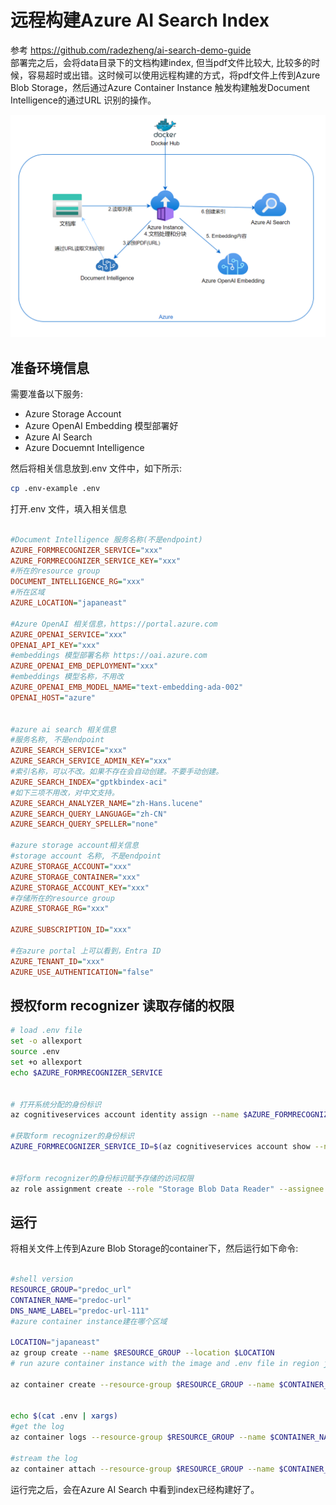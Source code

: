# 远程构建Azure AI Search Index

参考 https://github.com/radezheng/ai-search-demo-guide
<br/>
部署完之后，会将data目录下的文档构建index, 但当pdf文件比较大, 比较多的时候，容易超时或出错。这时候可以使用远程构建的方式，将pdf文件上传到Azure Blob Storage，然后通过Azure Container Instance 触发构建触发Document Intelligence的通过URL 识别的操作。

![arc](./img/arc.png)

## 准备环境信息
需要准备以下服务:
- Azure Storage Account
- Azure OpenAI Embedding 模型部署好
- Azure AI Search
- Azure Docuemnt Intelligence 

然后将相关信息放到.env 文件中，如下所示:
```bash
cp .env-example .env
```
打开.env 文件，填入相关信息
```ini

#Document Intelligence 服务名称(不是endpoint)
AZURE_FORMRECOGNIZER_SERVICE="xxx"
AZURE_FORMRECOGNIZER_SERVICE_KEY="xxx"
#所在的resource group
DOCUMENT_INTELLIGENCE_RG="xxx"
#所在区域
AZURE_LOCATION="japaneast"

#Azure OpenAI 相关信息，https://portal.azure.com
AZURE_OPENAI_SERVICE="xxx"
OPENAI_API_KEY="xxx"
#embeddings 模型部署名称 https://oai.azure.com
AZURE_OPENAI_EMB_DEPLOYMENT="xxx"
#embeddings 模型名称，不用改
AZURE_OPENAI_EMB_MODEL_NAME="text-embedding-ada-002"
OPENAI_HOST="azure"


#azure ai search 相关信息
#服务名称, 不是endpoint
AZURE_SEARCH_SERVICE="xxx"
AZURE_SEARCH_SERVICE_ADMIN_KEY="xxx"
#索引名称，可以不改。如果不存在会自动创建。不要手动创建。
AZURE_SEARCH_INDEX="gptkbindex-aci"
#如下三项不用改，对中文支持。
AZURE_SEARCH_ANALYZER_NAME="zh-Hans.lucene"
AZURE_SEARCH_QUERY_LANGUAGE="zh-CN"
AZURE_SEARCH_QUERY_SPELLER="none"

#azure storage account相关信息
#storage account 名称, 不是endpoint
AZURE_STORAGE_ACCOUNT="xxx"
AZURE_STORAGE_CONTAINER="xxx"
AZURE_STORAGE_ACCOUNT_KEY="xxx"
#存储所在的resource group
AZURE_STORAGE_RG="xxx"

AZURE_SUBSCRIPTION_ID="xxx"

#在azure portal 上可以看到，Entra ID
AZURE_TENANT_ID="xxx"
AZURE_USE_AUTHENTICATION="false"

```

## 授权form recognizer 读取存储的权限
```bash
# load .env file
set -o allexport    
source .env
set +o allexport
echo $AZURE_FORMRECOGNIZER_SERVICE


# 打开系统分配的身份标识
az cognitiveservices account identity assign --name $AZURE_FORMRECOGNIZER_SERVICE --resource-group $DOCUMENT_INTELLIGENCE_RG    

#获取form recognizer的身份标识
AZURE_FORMRECOGNIZER_SERVICE_ID=$(az cognitiveservices account show --name $AZURE_FORMRECOGNIZER_SERVICE --resource-group $DOCUMENT_INTELLIGENCE_RG --query "identity.principalId" --output tsv)


#将form recognizer的身份标识赋予存储的访问权限
az role assignment create --role "Storage Blob Data Reader" --assignee $AZURE_FORMRECOGNIZER_SERVICE_ID --scope "/subscriptions/$AZURE_SUBSCRIPTION_ID/resourceGroups/$AZURE_STORAGE_RG/providers/Microsoft.Storage/storageAccounts/$AZURE_STORAGE_ACCOUNT"

```

## 运行
将相关文件上传到Azure Blob Storage的container下，然后运行如下命令:
```bash

#shell version
RESOURCE_GROUP="predoc_url"
CONTAINER_NAME="predoc-url"
DNS_NAME_LABEL="predoc-url-111"
#azure container instance建在哪个区域

LOCATION="japaneast"
az group create --name $RESOURCE_GROUP --location $LOCATION
# run azure container instance with the image and .env file in region japaneast, run once only.

az container create --resource-group $RESOURCE_GROUP --name $CONTAINER_NAME --image radezheng/predoc_url --dns-name-label $DNS_NAME_LABEL --ports 80 --cpu 1 --memory 1 --location $LOCATION --environment-variables $(cat .env | xargs)


echo $(cat .env | xargs)
#get the log
az container logs --resource-group $RESOURCE_GROUP --name $CONTAINER_NAME

#stream the log
az container attach --resource-group $RESOURCE_GROUP --name $CONTAINER_NAME
```

运行完之后，会在Azure AI Search 中看到index已经构建好了。
